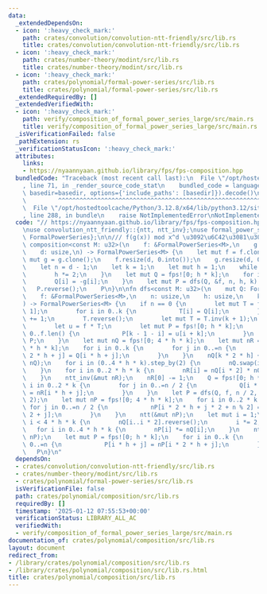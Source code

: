 ```yaml
---
data:
  _extendedDependsOn:
  - icon: ':heavy_check_mark:'
    path: crates/convolution/convolution-ntt-friendly/src/lib.rs
    title: crates/convolution/convolution-ntt-friendly/src/lib.rs
  - icon: ':heavy_check_mark:'
    path: crates/number-theory/modint/src/lib.rs
    title: crates/number-theory/modint/src/lib.rs
  - icon: ':heavy_check_mark:'
    path: crates/polynomial/formal-power-series/src/lib.rs
    title: crates/polynomial/formal-power-series/src/lib.rs
  _extendedRequiredBy: []
  _extendedVerifiedWith:
  - icon: ':heavy_check_mark:'
    path: verify/composition_of_formal_power_series_large/src/main.rs
    title: verify/composition_of_formal_power_series_large/src/main.rs
  _isVerificationFailed: false
  _pathExtension: rs
  _verificationStatusIcon: ':heavy_check_mark:'
  attributes:
    links:
    - https://nyaannyaan.github.io/library/fps/fps-composition.hpp
  bundledCode: "Traceback (most recent call last):\n  File \"/opt/hostedtoolcache/Python/3.12.8/x64/lib/python3.12/site-packages/onlinejudge_verify/documentation/build.py\"\
    , line 71, in _render_source_code_stat\n    bundled_code = language.bundle(stat.path,\
    \ basedir=basedir, options={'include_paths': [basedir]}).decode()\n          \
    \         ^^^^^^^^^^^^^^^^^^^^^^^^^^^^^^^^^^^^^^^^^^^^^^^^^^^^^^^^^^^^^^^^^^^^^^^^^^^^^^^^^\n\
    \  File \"/opt/hostedtoolcache/Python/3.12.8/x64/lib/python3.12/site-packages/onlinejudge_verify/languages/rust.py\"\
    , line 288, in bundle\n    raise NotImplementedError\nNotImplementedError\n"
  code: "// https://nyaannyaan.github.io/library/fps/fps-composition.hpp\n\n#![allow(non_snake_case)]\n\
    \nuse convolution_ntt_friendly::{ntt, ntt_inv};\nuse formal_power_series::{fps,\
    \ FormalPowerSeries};\n\n/// f(g(x)) mod x^d \u3092\u6C42\u3081\u308B\npub fn\
    \ composition<const M: u32>(\n    f: &FormalPowerSeries<M>,\n    g: &FormalPowerSeries<M>,\n\
    \    d: usize,\n) -> FormalPowerSeries<M> {\n    let mut f = f.clone();\n    let\
    \ mut g = g.clone();\n    f.resize(d, 0.into());\n    g.resize(d, 0.into());\n\
    \    let n = d - 1;\n    let k = 1;\n    let mut h = 1;\n    while h < n + 1 {\n\
    \        h *= 2;\n    }\n    let mut Q = fps![0; h * k];\n    for i in 0..=n {\n\
    \        Q[i] = -g[i];\n    }\n    let mut P = dfs(Q, &f, n, h, k).pre(d);\n \
    \   P.reverse();\n    P\n}\n\nfn dfs<const M: u32>(\n    mut Q: FormalPowerSeries<M>,\n\
    \    f: &FormalPowerSeries<M>,\n    n: usize,\n    h: usize,\n    k: usize,\n\
    ) -> FormalPowerSeries<M> {\n    if n == 0 {\n        let mut T = fps![0; k +\
    \ 1];\n        for i in 0..k {\n            T[i] = Q[i];\n        }\n        T[k]\
    \ += 1;\n        T.reverse();\n        let mut T = T.inv(k + 1);\n        T.reverse();\n\
    \        let u = f * T;\n        let mut P = fps![0; h * k];\n        for i in\
    \ 0..f.len() {\n            P[k - 1 - i] = u[i + k];\n        }\n        return\
    \ P;\n    }\n    let mut nQ = fps![0; 4 * h * k];\n    let mut nR = fps![0; 2\
    \ * h * k];\n    for i in 0..k {\n        for j in 0..=n {\n            nQ[i *\
    \ 2 * h + j] = Q[i * h + j];\n        }\n    }\n    nQ[k * 2 * h] += 1;\n    ntt(&mut\
    \ nQ);\n    for i in (0..4 * h * k).step_by(2) {\n        nQ.swap(i, i + 1);\n\
    \    }\n    for i in 0..2 * h * k {\n        nR[i] = nQ[i * 2] * nQ[i * 2 + 1];\n\
    \    }\n    ntt_inv(&mut nR);\n    nR[0] -= 1;\n    Q = fps![0; h * k];\n    for\
    \ i in 0..2 * k {\n        for j in 0..=n / 2 {\n            Q[i * h / 2 + j]\
    \ = nR[i * h + j];\n        }\n    }\n    let P = dfs(Q, f, n / 2, h / 2, k *\
    \ 2);\n    let mut nP = fps![0; 4 * h * k];\n    for i in 0..2 * k {\n       \
    \ for j in 0..=n / 2 {\n            nP[i * 2 * h + j * 2 + n % 2] = P[i * h /\
    \ 2 + j];\n        }\n    }\n    ntt(&mut nP);\n    let mut i = 1;\n    while\
    \ i < 4 * h * k {\n        nQ[i..i * 2].reverse();\n        i *= 2;\n    }\n \
    \   for i in 0..4 * h * k {\n        nP[i] *= nQ[i];\n    }\n    ntt_inv(&mut\
    \ nP);\n    let mut P = fps![0; h * k];\n    for i in 0..k {\n        for j in\
    \ 0..=n {\n            P[i * h + j] = nP[i * 2 * h + j];\n        }\n    }\n \
    \   P\n}\n"
  dependsOn:
  - crates/convolution/convolution-ntt-friendly/src/lib.rs
  - crates/number-theory/modint/src/lib.rs
  - crates/polynomial/formal-power-series/src/lib.rs
  isVerificationFile: false
  path: crates/polynomial/composition/src/lib.rs
  requiredBy: []
  timestamp: '2025-01-12 07:55:53+00:00'
  verificationStatus: LIBRARY_ALL_AC
  verifiedWith:
  - verify/composition_of_formal_power_series_large/src/main.rs
documentation_of: crates/polynomial/composition/src/lib.rs
layout: document
redirect_from:
- /library/crates/polynomial/composition/src/lib.rs
- /library/crates/polynomial/composition/src/lib.rs.html
title: crates/polynomial/composition/src/lib.rs
---
```

